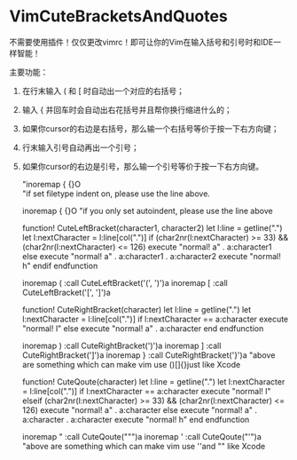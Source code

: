 # VimCuteBracketsAndQuotes

不需要使用插件！仅仅更改vimrc！即可让你的Vim在输入括号和引号时和IDE一样智能！

主要功能：

1. 在行末输入 ( 和 [ 时自动出一个对应的右括号；

2. 输入 { 并回车时会自动出右花括号并且帮你换行缩进什么的；

3. 如果你cursor的右边是右括号，那么输一个右括号等价于按一下右方向键；

4. 行末输入引号自动再出一个引号；

5. 如果你cursor的右边是引号，那么输一个引号等价于按一下右方向键。
	
	
	
	"inoremap {<cr> {<cr><BS>}<ESC>O    
	"if set filetype indent on, please use the line above.
	
	inoremap {<cr> {<cr>}<ESC>O<TAB>
	"if you only set autoindent, please use the line above
	
	function! CuteLeftBracket(character1, character2)
		let l:line = getline(".")
		let l:nextCharacter = l:line[col(".")]
		if (char2nr(l:nextCharacter) >= 33) && (char2nr(l:nextCharacter) <= 126)
			execute "normal! a" . a:character1
		else
			execute "normal! a" . a:character1 . a:character2
			execute "normal! h"
		endif
	endfunction

	inoremap ( <ESC>:call CuteLeftBracket('(', ')')<cr>a
	inoremap [ <ESC>:call CuteLeftBracket('[', ']')<cr>a

	function! CuteRightBracket(character)
		let l:line = getline(".")
		let l:nextCharacter = l:line[col(".")] 
		if l:nextCharacter == a:character 
			execute "normal! l"
		else
			execute "normal! a" . a:character
		end
	endfunction

	inoremap ) <ESC>:call CuteRightBracket(')')<cr>a
	inoremap ] <ESC>:call CuteRightBracket(']')<cr>a
	inoremap } <ESC>:call CuteRightBracket('}')<cr>a
	"above are something which can make vim use ()[]{}just like Xcode

	function! CuteQoute(character)
		let l:line = getline(".")
		let l:nextCharacter = l:line[col(".")] 
		if l:nextCharacter == a:character 
			execute "normal! l"
		elseif (char2nr(l:nextCharacter) >= 33) && (char2nr(l:nextCharacter) <= 126)
			execute "normal! a" . a:character
		else
			execute "normal! a" . a:character . a:character
			execute "normal! h"
		end
	endfunction

	inoremap " <ESC>:call CuteQoute("\"")<cr>a
	inoremap ' <ESC>:call CuteQoute("'")<cr>a
	"above are something which can make vim use ''and \"" like Xcode

